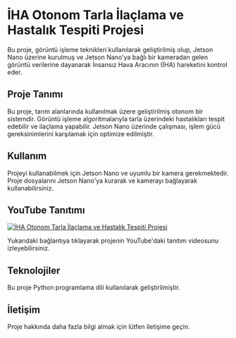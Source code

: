 # İHA Otonom Tarla İlaçlama ve Hastalık Tespiti Projesi

Bu proje, görüntü işleme teknikleri kullanılarak geliştirilmiş olup, Jetson Nano üzerine kurulmuş ve Jetson Nano'ya bağlı bir kameradan gelen görüntü verilerine dayanarak İnsansız Hava Aracının (İHA) hareketini kontrol eder.

## Proje Tanımı

Bu proje, tarım alanlarında kullanılmak üzere geliştirilmiş otonom bir sistemdir. Görüntü işleme algoritmalarıyla tarla üzerindeki hastalıkları tespit edebilir ve ilaçlama yapabilir. Jetson Nano üzerinde çalışması, işlem gücü gereksinimlerini karşılamak için optimize edilmiştir.

## Kullanım

Projeyi kullanabilmek için Jetson Nano ve uyumlu bir kamera gerekmektedir. Proje dosyalarını Jetson Nano'ya kurarak ve kamerayı bağlayarak kullanabilirsiniz.

## YouTube Tanıtımı

[![İHA Otonom Tarla İlaçlama ve Hastalık Tespiti Projesi](https://img.youtube.com/vi/Ibu-3BiQ8rY/0.jpg)](https://www.youtube.com/watch?v=Ibu-3BiQ8rY)

Yukarıdaki bağlantıya tıklayarak projenin YouTube'daki tanıtım videosunu izleyebilirsiniz.

## Teknolojiler

Bu proje Python programlama dili kullanılarak geliştirilmiştir.

## İletişim

Proje hakkında daha fazla bilgi almak için lütfen iletişime geçin.
